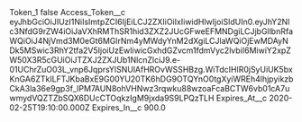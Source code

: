 <?xml version="1.0" encoding="UTF-8"?>
<CustomMetadata xmlns="http://soap.sforce.com/2006/04/metadata" xmlns:xsi="http://www.w3.org/2001/XMLSchema-instance" xmlns:xsd="http://www.w3.org/2001/XMLSchema">
    <label>Token_1</label>
    <protected>false</protected>
    <values>
        <field>Access_Token__c</field>
        <value xsi:type="xsd:string">eyJhbGciOiJIUzI1NiIsImtpZCI6IjEiLCJ2ZXIiOiIxIiwidHlwIjoiSldUIn0.eyJhY2Nlc3NfdG9rZW4iOiJaVXhRMThSR1hid3ZXZ2JUcGFweEFMNDgiLCJjbGllbnRfaWQiOiJ4NjVmd3M0eGt6MGlrNm4yMWdyYnM2dXgiLCJlaWQiOjEwMDAyNDk5MSwic3RhY2tfa2V5IjoiUzEwIiwicGxhdGZvcm1fdmVyc2lvbiI6MiwiY2xpZW50X3R5cGUiOiJTZXJ2ZXJUb1NlcnZlciJ9.e-01UChrZuO03L_vnp6JqprsYlSNUlAfHROvWSSHBzg.WiTdcIHlR0jSyUiUK5bxKnGA6ZTkILFTJKbaBxE9G00YU20TK6hDG9OTQYnO0tgXyiWREh4lhjpyikzbCkA3la36e9gp3f_IPM7AUN8ohVHNwz3rqwku88wzoaFcaBCTW6vb01cA7uwmydVQZTZbSQX6DUcCTOqkzIgM9jxda9S9LPQzTLH</value>
    </values>
    <values>
        <field>Expires_At__c</field>
        <value xsi:type="xsd:dateTime">2020-02-25T19:10:00.000Z</value>
    </values>
    <values>
        <field>Expires_In__c</field>
        <value xsi:type="xsd:double">900.0</value>
    </values>
</CustomMetadata>
